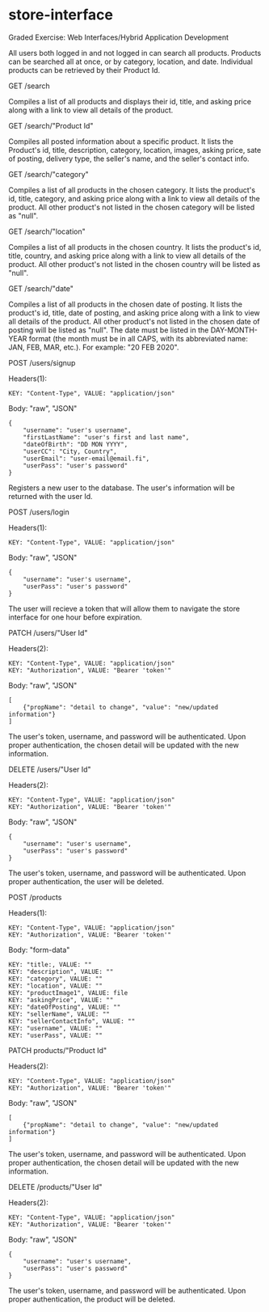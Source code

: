 # store-interface
Graded Exercise: Web Interfaces/Hybrid Application Development



All users both logged in and not logged in can search all products. Products can be searched all at once, or by category, location, and date. Individual products can be retrieved by their Product Id. 



GET /search

Compiles a list of all products and displays their id, title, and asking price along with a link to view all details of the product. 



GET /search/"Product Id"

Compiles all posted information about a specific product. It lists the Product's id, title, description, category, location, images, asking price, sate of posting, delivery type, the seller's name, and the seller's contact info.



GET /search/"category"

Compiles a list of all products in the chosen category. It lists the product's id, title, category, and asking price along with a link to view all details of the product. All other product's not listed in the chosen category will be listed as "null".



GET /search/"location"

Compiles a list of all products in the chosen country. It lists the product's id, title, country, and asking price along with a link to view all details of the product. All other product's not listed in the chosen country will be listed as "null".



GET /search/"date"

Compiles a list of all products in the chosen date of posting. It lists the product's id, title, date of posting, and asking price along with a link to view all details of the product. All other product's not listed in the chosen date of posting will be listed as "null". The date must be listed in the DAY-MONTH-YEAR format (the month must be in all CAPS, with its abbreviated name: JAN, FEB, MAR, etc.). For example: "20 FEB 2020".



POST /users/signup

Headers(1): 

	KEY: "Content-Type", VALUE: "application/json"

Body: "raw", "JSON"

	{
		"username": "user's username",
		"firstLastName": "user's first and last name",
		"dateOfBirth": "DD MON YYYY", 
		"userCC": "City, Country", 
		"userEmail": "user-email@email.fi", 
		"userPass": "user's password"
	}

Registers a new user to the database. The user's information will be returned with the user Id. 



POST /users/login

Headers(1): 

	KEY: "Content-Type", VALUE: "application/json"

Body: "raw", "JSON"

	{
		"username": "user's username",
		"userPass": "user's password"
	}

The user will recieve a token that will allow them to navigate the store interface for one hour before expiration.



PATCH /users/"User Id"

Headers(2): 

	KEY: "Content-Type", VALUE: "application/json"
	KEY: "Authorization", VALUE: "Bearer 'token'"
	
Body: "raw", "JSON"

	[
		{"propName": "detail to change", "value": "new/updated information"}
	]

The user's token, username, and password will be authenticated. Upon proper authentication, the chosen detail will be updated with the new information. 



DELETE /users/"User Id"

Headers(2): 

	KEY: "Content-Type", VALUE: "application/json" 
	KEY: "Authorization", VALUE: "Bearer 'token'"

Body: "raw", "JSON"

	{
		"username": "user's username",
		"userPass": "user's password"
	}

The user's token, username, and password will be authenticated. Upon proper authentication, the user will be deleted. 



POST /products

Headers(1):

	KEY: "Content-Type", VALUE: "application/json" 
	KEY: "Authorization", VALUE: "Bearer 'token'"

Body: "form-data"

	KEY: "title:, VALUE: ""
	KEY: "description", VALUE: ""
	KEY: "category", VALUE: ""
	KEY: "location", VALUE: ""
	KEY: "productImage1", VALUE: file
	KEY: "askingPrice", VALUE: ""
	KEY: "dateOfPosting", VALUE: ""
	KEY: "sellerName", VALUE: ""
	KEY: "sellerContactInfo", VALUE: ""
	KEY: "username", VALUE: ""
	KEY: "userPass", VALUE: ""



PATCH products/"Product Id"

Headers(2): 

	KEY: "Content-Type", VALUE: "application/json"
	KEY: "Authorization", VALUE: "Bearer 'token'"
	
Body: "raw", "JSON"

	[
		{"propName": "detail to change", "value": "new/updated information"}
	]

The user's token, username, and password will be authenticated. Upon proper authentication, the chosen detail will be updated with the new information. 



DELETE /products/"User Id"

Headers(2): 

	KEY: "Content-Type", VALUE: "application/json" 
	KEY: "Authorization", VALUE: "Bearer 'token'"

Body: "raw", "JSON"

	{
		"username": "user's username",
		"userPass": "user's password"
	}

The user's token, username, and password will be authenticated. Upon proper authentication, the product will be deleted. 
